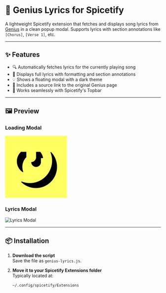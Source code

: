 # 🎵 Genius Lyrics for Spicetify

A lightweight Spicetify extension that fetches and displays song lyrics from [Genius](https://genius.com) in a clean popup modal. Supports lyrics with section annotations like `[Chorus]`, `[Verse 1]`, etc.

---

## ✨ Features

- 🔍 Automatically fetches lyrics for the currently playing song
- 📄 Displays full lyrics with formatting and section annotations
- 💡 Shows a floating modal with a dark theme
- 🔗 Includes a source link to the original Genius page
- 🎯 Works seamlessly with Spicetify's Topbar

---

## 🖼 Preview

### Loading Modal  
![Loading Modal](genius-lyrics.png)

### Lyrics Modal  
![Lyrics Modal](YOUR_IMAGE_URL_HERE/lyrics-modal.png)

---

## 📦 Installation

1. **Download the script**  
   Save the file as `genius-lyrics.js`.

2. **Move it to your Spicetify Extensions folder**  
   Typically located at:

   ```bash
   ~/.config/spicetify/Extensions
